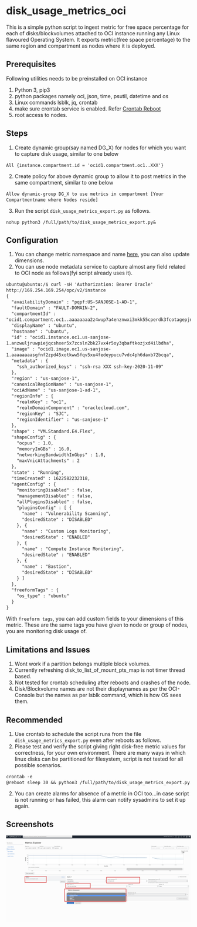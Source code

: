 



# disk_usage_metrics_oci
This is a simple python script to ingest metric for free space percentage for each of disks/blockvolumes attached to OCI instance running any Linux flavoured Operating System. It exports metric(free space percentage) to the same region and compartment as nodes where it is deployed.

## Prerequisites
Following utilities needs to be preinstalled on OCI instance
 1. Python 3, pip3
 2. python packages namely oci, json, time, psutil, datetime and os
 3. Linux commands lsblk, jq, crontab 
 4. make sure crontab service is enabled. Refer [Crontab Reboot](https://phoenixnap.com/kb/crontab-reboot)
 5. root access to nodes.
 
## Steps
 1. Create dynamic group(say named DG_X) for nodes for which you want to capture disk usage, similar to one below
 
```
All {instance.compartment.id = 'ocid1.compartment.oc1..XXX'}
```

 2.  Create policy for above dynamic group to allow it to post metrics in the same compartment, similar to one below
```
Allow dynamic-group DG_X to use metrics in compartment [Your Compartmentname where Nodes reside]
```
3. Run the script  `disk_usage_metrics_export.py`  as follows.
```
nohup python3 /full/path/to/disk_usage_metrics_export.py&
```

## Configuration

 1. You can change metric namespace and name
    [here](https://github.com/mayur-oci/disk_usage_metrics_oci/blob/main/disk_usage_metrics_export.py#L96),
    you can also update dimensions.
2. You can use node metadata service to capture almost any field related to OCI node as follows(fyi script already uses it).
```Shell
ubuntu@ubuntu:/$ curl -sH 'Authorization: Bearer Oracle' http://169.254.169.254/opc/v2/instance
{
  "availabilityDomain" : "pqpf:US-SANJOSE-1-AD-1",
  "faultDomain" : "FAULT-DOMAIN-2",
  "compartmentId" : "ocid1.compartment.oc1..aaaaaaaa2z4wup7a4enznwxi3mkk55cperdk3fcotagepjnan5utdb3tvakq",
  "displayName" : "ubuntu",
  "hostname" : "ubuntu",
  "id" : "ocid1.instance.oc1.us-sanjose-1.anzwuljruwpiejqcshxer5x7zcsln2bk27vx4r5oy3qbaftkozjxd4ilbdha",
  "image" : "ocid1.image.oc1.us-sanjose-1.aaaaaaaasgfnf2zpd45xotkww5fqv5xu4fedeypucu7vdc4ph6daxb72bcqa",
  "metadata" : {
    "ssh_authorized_keys" : "ssh-rsa XXX ssh-key-2020-11-09"
  },
  "region" : "us-sanjose-1",
  "canonicalRegionName" : "us-sanjose-1",
  "ociAdName" : "us-sanjose-1-ad-1",
  "regionInfo" : {
    "realmKey" : "oc1",
    "realmDomainComponent" : "oraclecloud.com",
    "regionKey" : "SJC",
    "regionIdentifier" : "us-sanjose-1"
  },
  "shape" : "VM.Standard.E4.Flex",
  "shapeConfig" : {
    "ocpus" : 1.0,
    "memoryInGBs" : 16.0,
    "networkingBandwidthInGbps" : 1.0,
    "maxVnicAttachments" : 2
  },
  "state" : "Running",
  "timeCreated" : 1622582232318,
  "agentConfig" : {
    "monitoringDisabled" : false,
    "managementDisabled" : false,
    "allPluginsDisabled" : false,
    "pluginsConfig" : [ {
      "name" : "Vulnerability Scanning",
      "desiredState" : "DISABLED"
    }, {
      "name" : "Custom Logs Monitoring",
      "desiredState" : "ENABLED"
    }, {
      "name" : "Compute Instance Monitoring",
      "desiredState" : "ENABLED"
    }, {
      "name" : "Bastion",
      "desiredState" : "DISABLED"
    } ]
  },
  "freeformTags" : {
    "os_type" : "ubuntu"
  }
}
```
With `freeform tags`, you can add custom fields to your dimensions of this metric. These are the same tags you have given to node or group of nodes, you are monitoring disk usage of.

## Limitations and Issues

 1. Wont work if a partition belongs multiple block volumes.
 2. Currently refreshing disk_to_list_of_mount_pts_map is not timer thread based.
 3. Not tested for crontab scheduling after reboots and crashes of the node.
 4. Disk/Blockvolume names are not their displaynames as per the OCI-Console but the names as per lsblk command, which is how OS sees them.

 ## Recommended
 1. Use crontab to schedule the script runs from the file `disk_usage_metrics_export.py` even after reboots as follows.
 2. Please test and verify the script giving right disk-free metric values for correctness, for your own environment. There are many ways in which linux disks can be partitioned for filesystem, script is not tested for all possible scenarios.

```
crontab -e
@reboot sleep 30 && python3 /full/path/to/disk_usage_metrics_export.py
```
  2. You can create alarms for absence of a metric in OCI too...in case script is not running or has failed, this alarm can notify sysadmins to set it up again.

 ## Screenshots
 ![Custom Metric for Disk Usage in OCI Console](https://github.com/mayur-oci/disk_usage_metrics_oci/blob/main/image.png?raw=true)
